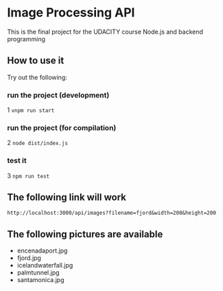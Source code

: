 # Image Processing API

This is the final project for the UDACITY course Node.js and backend programming

## How to use it

Try out the following:

### run the project (development)

1 `vnpm run start`

### run the project (for compilation)

2 `node dist/index.js`

### test it

3 `npm run test`

## The following link will work

`http://localhost:3000/api/images?filename=fjord&width=200&height=200`

## The following pictures are available

- encenadaport.jpg
- fjord.jpg
- icelandwaterfall.jpg
- palmtunnel.jpg
- santamonica.jpg
